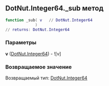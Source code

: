 ## DotNut.Integer64._sub метод


```lua
function _sub( v   // DotNut.Integer64
             )
// returns: DotNut.Integer64
```


### Параметры

**v** ([DotNut.Integer64](../../DotNut/Integer64.md)) - ![v]

### Возвращаемое значение

Возвращаемый тип: [DotNut.Integer64](../../DotNut/Integer64.md)

